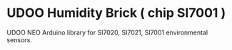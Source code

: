 UDOO Humidity Brick ( chip SI7001 )
======

UDOO NEO Arduino library for SI7020, SI7021, SI7001 environmental sensors.

